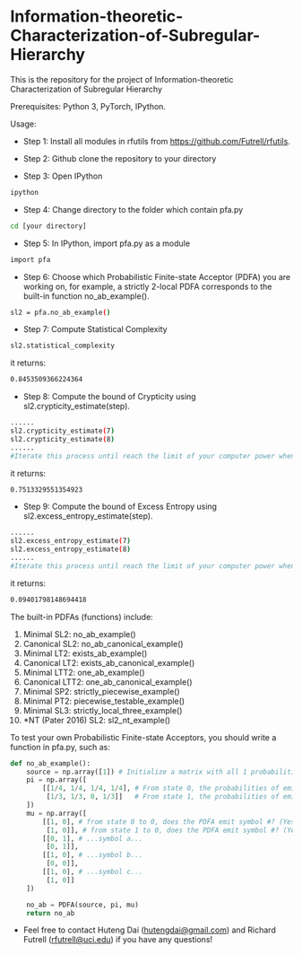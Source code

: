 # Information-theoretic-Characterization-of-Subregular-Hierarchy
This is the repository for the project of Information-theoretic Characterization of Subregular Hierarchy

Prerequisites: Python 3, PyTorch, IPython. 



Usage:
- Step 1: Install all modules in rfutils from https://github.com/Futrell/rfutils. 

- Step 2: Github clone the repository to your directory 
- Step 3: Open IPython
```bash
ipython
```
- Step 4: Change directory to the folder which contain pfa.py
```bash
cd [your directory] 
```

- Step 5: In IPython, import pfa.py as a module
```bash
import pfa
```
- Step 6: Choose which Probabilistic Finite-state Acceptor (PDFA) you are working on, for example, a strictly 2-local PDFA corresponds to the built-in function no_ab_example(). 
```bash
sl2 = pfa.no_ab_example()
```
- Step 7: Compute Statistical Complexity
```bash
sl2.statistical_complexity
```
it returns:
```bash
0.8453509366224364
```
- Step 8: Compute the bound of Crypticity using sl2.crypticity_estimate(step). 
```bash
......
sl2.crypticity_estimate(7)
sl2.crypticity_estimate(8)
......
#Iterate this process until reach the limit of your computer power when your IPython drops
```
it returns:
```bash
0.7513329551354923
```
- Step 9: Compute the bound of Excess Entropy using sl2.excess_entropy_estimate(step). 
```bash
......
sl2.excess_entropy_estimate(7)
sl2.excess_entropy_estimate(8)
......
#Iterate this process until reach the limit of your computer power when your IPython drops
```
it returns:
```bash
0.09401798148694418
```

The built-in PDFAs (functions) include:
1. Minimal SL2: no_ab_example()
2. Canonical SL2: no_ab_canonical_example()
3. Minimal LT2: exists_ab_example()
4. Canonical LT2: exists_ab_canonical_example()
5. Minimal LTT2: one_ab_example()
6. Canonical LTT2: one_ab_canonical_example()
7. Minimal SP2: strictly_piecewise_example()
8. Minimal PT2: piecewise_testable_example()
9. Minimal SL3: strictly_local_three_example()
10. *NT (Pater 2016) SL2: sl2_nt_example()

To test your own Probabilistic Finite-state Acceptors, you should write a function in pfa.py, such as:
```python
def no_ab_example():
    source = np.array([1]) # Initialize a matrix with all 1 probabilities
    pi = np.array([         
        [[1/4, 1/4, 1/4, 1/4], # From state 0, the probabilities of emitting #, a, b, c
         [1/3, 1/3, 0, 1/3]]   # From state 1, the probabilities of emitting #, a, b, c
    ])
    mu = np.array([
        [[1, 0], # from state 0 to 0, does the PDFA emit symbol #? (Yes: 1, no: 0); from state 0 to 1, does the PDFA emit symbol #? (Yes: 1, no: 0);
         [1, 0]], # from state 1 to 0, does the PDFA emit symbol #? (Yes: 1, no: 0); from state 1 to 1, does the PDFA emit symbol #? (Yes: 1, no: 0);
        [[0, 1], # ...symbol a...
         [0, 1]],
        [[1, 0], # ...symbol b...
         [0, 0]],
        [[1, 0], # ...symbol c...
         [1, 0]]
    ])

    no_ab = PDFA(source, pi, mu)
    return no_ab
```


* Feel free to contact Huteng Dai (hutengdai@gmail.com) and Richard Futrell (rfutrell@uci.edu) if you have any questions!
